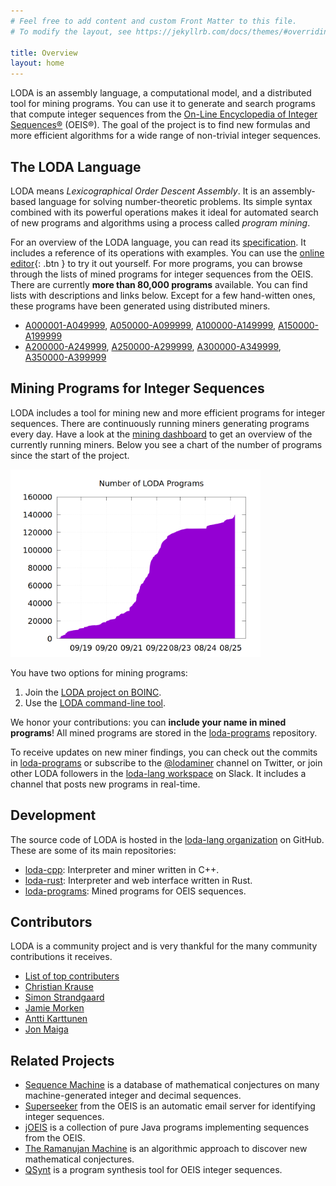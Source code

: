 ```yaml
---
# Feel free to add content and custom Front Matter to this file.
# To modify the layout, see https://jekyllrb.com/docs/themes/#overriding-theme-defaults

title: Overview
layout: home
---
```


LODA is an assembly language, a computational model, and a distributed tool for mining programs. You can use it to generate and search programs that compute integer sequences from the [On-Line Encyclopedia of Integer Sequences®](https://oeis.org/) (OEIS®). The goal of the project is to find new formulas and more efficient algorithms for a wide range of non-trivial integer sequences.

## The LODA Language

LODA means _Lexicographical Order Descent Assembly_. It is an assembly-based language for solving number-theoretic problems. Its simple syntax combined with its powerful operations makes it ideal for automated search of new programs and algorithms using a process called _program mining_.

For an overview of the LODA language, you can read its [specification](spec). It includes a reference of its operations with examples. You can use the [online editor](editor){: .btn } to try it out yourself. For more programs, you can browse through the lists of mined programs for integer sequences from the OEIS. There are currently **more than 80,000 programs** available. You can find lists with descriptions and links below. Except for a few hand-witten ones, these programs have been generated using distributed miners.

* [A000001-A049999](list0), [A050000-A099999](list1), [A100000-A149999](list2), [A150000-A199999](list3)
* [A200000-A249999](list4), [A250000-A299999](list5), [A300000-A349999](list6), [A350000-A399999](list7)

## Mining Programs for Integer Sequences

LODA includes a tool for mining new and more efficient programs for integer sequences. There are continuously running miners generating programs every day. Have a look at the [mining dashboard](http://dashboard.loda-lang.org/grafana) to get an overview of the currently running miners. Below you see a chart of the number of programs since the start of the project.

<img src="https://raw.githubusercontent.com/loda-lang/loda-programs/main/program_counts.png" width=400 />

You have two options for mining programs:

1. Join the [LODA project on BOINC](https://boinc.loda-lang.org/loda/).
2. Use the [LODA command-line tool](install).

We honor your contributions: you can **include your name in mined programs**! All mined programs are stored in the [loda-programs](https://github.com/loda-lang/loda-programs) repository.

To receive updates on new miner findings, you can check out the commits in [loda-programs](https://github.com/loda-lang/loda-programs/commits/main) or subscribe to the [@lodaminer](https://twitter.com/lodaminer) channel on Twitter, or join other LODA followers in the [loda-lang workspace](https://loda-lang.slack.com/) on Slack. It includes a channel that posts new programs in real-time.

## Development

The source code of LODA is hosted in the [loda-lang organization](https://github.com/loda-lang) on GitHub. These are some of its main repositories:

* [loda-cpp](https://github.com/loda-lang/loda-cpp): Interpreter and miner written in C++.
* [loda-rust](https://github.com/loda-lang/loda-rust): Interpreter and web interface written in Rust.
* [loda-programs](https://github.com/loda-lang/loda-programs): Mined programs for OEIS sequences.

## Contributors

LODA is a community project and is very thankful for the many community contributions it receives.

* [List of top contributers](https://boinc.loda-lang.org/loda/top_users.php)
* [Christian Krause](https://github.com/ckrause)
* [Simon Strandgaard](https://github.com/neoneye)
* [Jamie Morken](https://github.com/jmorken)
* [Antti Karttunen](https://github.com/karttu)
* [Jon Maiga](https://github.com/jonmaiga)

## Related Projects

* [Sequence Machine](http://sequencedb.net) is a database of mathematical conjectures on many machine-generated integer and decimal sequences.
* [Superseeker](https://oeis.org/ol.html) from the OEIS is an automatic email server for identifying integer sequences.
* [jOEIS](https://github.com/archmageirvine/joeis) is a collection of pure Java programs implementing sequences from the OEIS.
* [The Ramanujan Machine](https://www.ramanujanmachine.com/) is an algorithmic approach to discover new mathematical conjectures.
* [QSynt](http://grid01.ciirc.cvut.cz/~thibault/synt.html) is a program synthesis tool for OEIS integer sequences.
